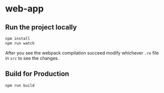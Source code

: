 # web-app

## Run the project locally

```sh
npm install
npm run watch
```

After you see the webpack compilation succeed modify whichever `.re` file in `src` to see the changes.

## Build for Production

```sh
npm run build
```
